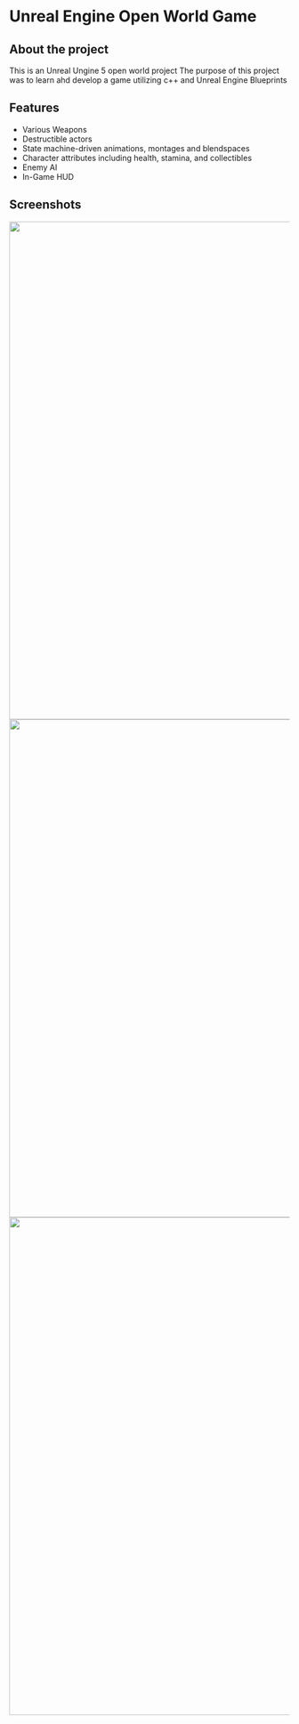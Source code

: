 # Unreal Engine Open World Game
## About the project
This is an Unreal Ungine 5 open world project
The purpose of this project was to learn ahd develop a game utilizing c++ and Unreal Engine Blueprints
## Features
* Various Weapons
* Destructible actors
* State machine-driven animations, montages and blendspaces
* Character attributes including health, stamina, and collectibles
* Enemy AI
* In-Game HUD

## Screenshots
<img src="/images/screenshot2.png" width="1920" height="895">
<img src="/images/screenshot1.png" width="1920" height="895">
<img src="/images/screenshot3.png" width="1920" height="895">
